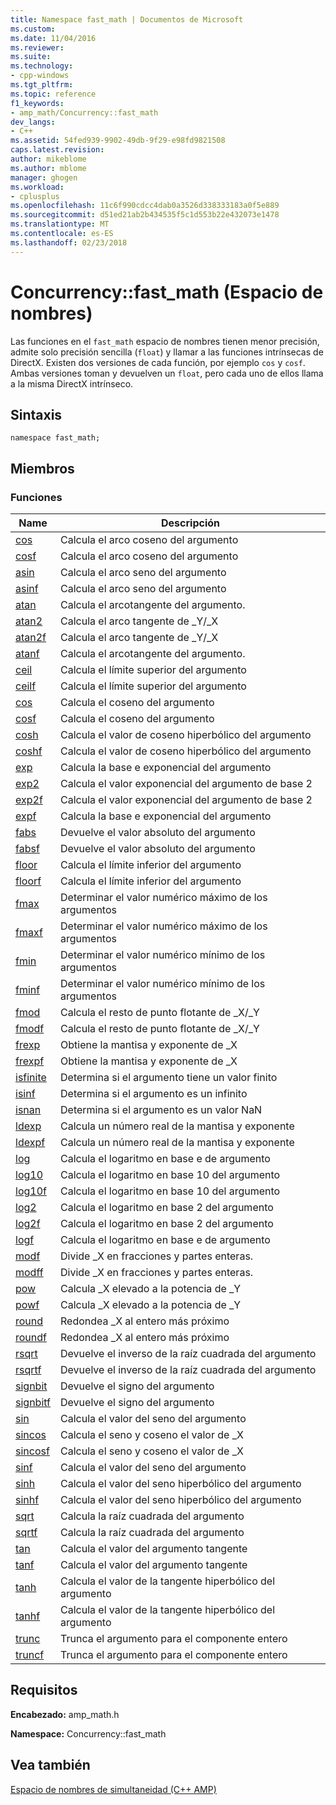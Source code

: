 ```yaml
---
title: Namespace fast_math | Documentos de Microsoft
ms.custom: 
ms.date: 11/04/2016
ms.reviewer: 
ms.suite: 
ms.technology:
- cpp-windows
ms.tgt_pltfrm: 
ms.topic: reference
f1_keywords:
- amp_math/Concurrency::fast_math
dev_langs:
- C++
ms.assetid: 54fed939-9902-49db-9f29-e98fd9821508
caps.latest.revision: 
author: mikeblome
ms.author: mblome
manager: ghogen
ms.workload:
- cplusplus
ms.openlocfilehash: 11c6f990cdcc4dab0a3526d338333183a0f5e889
ms.sourcegitcommit: d51ed21ab2b434535f5c1d553b22e432073e1478
ms.translationtype: MT
ms.contentlocale: es-ES
ms.lasthandoff: 02/23/2018
---
```

# <a name="concurrencyfastmath-namespace"></a>Concurrency::fast_math (Espacio de nombres)
Las funciones en el `fast_math` espacio de nombres tienen menor precisión, admite solo precisión sencilla (`float`) y llamar a las funciones intrínsecas de DirectX. Existen dos versiones de cada función, por ejemplo `cos` y `cosf`. Ambas versiones toman y devuelven un `float`, pero cada uno de ellos llama a la misma DirectX intrínseco.  
  
## <a name="syntax"></a>Sintaxis  
  
```  
namespace fast_math;  
```  
  
## <a name="members"></a>Miembros  
  
### <a name="functions"></a>Funciones  
  
|Name|Descripción|  
|----------|-----------------|  
|[cos](concurrency-fast-math-namespace-functions.md#cos)|Calcula el arco coseno del argumento|  
|[cosf](concurrency-fast-math-namespace-functions.md#cosf)|Calcula el arco coseno del argumento|  
|[asin](concurrency-fast-math-namespace-functions.md#asin)|Calcula el arco seno del argumento|  
|[asinf](concurrency-fast-math-namespace-functions.md#asinf)|Calcula el arco seno del argumento|  
|[atan](concurrency-fast-math-namespace-functions.md#atan)|Calcula el arcotangente del argumento.|  
|[atan2](concurrency-fast-math-namespace-functions.md#atan2)|Calcula el arco tangente de _Y/_X|  
|[atan2f](concurrency-fast-math-namespace-functions.md#atan2f)|Calcula el arco tangente de _Y/_X|  
|[atanf](concurrency-fast-math-namespace-functions.md#atanf)|Calcula el arcotangente del argumento.|  
|[ceil](concurrency-fast-math-namespace-functions.md#ceil)|Calcula el límite superior del argumento|  
|[ceilf](concurrency-fast-math-namespace-functions.md#ceilf)|Calcula el límite superior del argumento|  
|[cos](concurrency-fast-math-namespace-functions.md#cos)|Calcula el coseno del argumento|  
|[cosf](concurrency-fast-math-namespace-functions.md#cosf)|Calcula el coseno del argumento|  
|[cosh](concurrency-fast-math-namespace-functions.md#cosh)|Calcula el valor de coseno hiperbólico del argumento|  
|[coshf](concurrency-fast-math-namespace-functions.md#coshf)|Calcula el valor de coseno hiperbólico del argumento|  
|[exp](concurrency-fast-math-namespace-functions.md#exp)|Calcula la base e exponencial del argumento|  
|[exp2](concurrency-fast-math-namespace-functions.md#exp2)|Calcula el valor exponencial del argumento de base 2|  
|[exp2f](concurrency-fast-math-namespace-functions.md#exp2f)|Calcula el valor exponencial del argumento de base 2|  
|[expf](concurrency-fast-math-namespace-functions.md#expf)|Calcula la base e exponencial del argumento|  
|[fabs](concurrency-fast-math-namespace-functions.md#fabs)|Devuelve el valor absoluto del argumento|  
|[fabsf](concurrency-fast-math-namespace-functions.md#fabsf)|Devuelve el valor absoluto del argumento|  
|[floor](concurrency-fast-math-namespace-functions.md#floor)|Calcula el límite inferior del argumento|  
|[floorf](concurrency-fast-math-namespace-functions.md#floorf)|Calcula el límite inferior del argumento|  
|[fmax](concurrency-fast-math-namespace-functions.md#fmax)|Determinar el valor numérico máximo de los argumentos|  
|[fmaxf](concurrency-fast-math-namespace-functions.md#fmaxf)|Determinar el valor numérico máximo de los argumentos|  
|[fmin](concurrency-fast-math-namespace-functions.md#fmin)|Determinar el valor numérico mínimo de los argumentos|  
|[fminf](concurrency-fast-math-namespace-functions.md#fminf)|Determinar el valor numérico mínimo de los argumentos|  
|[fmod](concurrency-fast-math-namespace-functions.md#fmod)|Calcula el resto de punto flotante de _X/_Y|  
|[fmodf](concurrency-fast-math-namespace-functions.md#fmodf)|Calcula el resto de punto flotante de _X/_Y|  
|[frexp](concurrency-fast-math-namespace-functions.md#frexp)|Obtiene la mantisa y exponente de _X|  
|[frexpf](concurrency-fast-math-namespace-functions.md#frexpf)|Obtiene la mantisa y exponente de _X|  
|[isfinite](concurrency-fast-math-namespace-functions.md#isfinite)|Determina si el argumento tiene un valor finito|  
|[isinf](concurrency-fast-math-namespace-functions.md#isinf)|Determina si el argumento es un infinito|  
|[isnan](concurrency-fast-math-namespace-functions.md#isnan)|Determina si el argumento es un valor NaN|  
|[ldexp](concurrency-fast-math-namespace-functions.md#ldexp)|Calcula un número real de la mantisa y exponente|  
|[ldexpf](concurrency-fast-math-namespace-functions.md#ldexpf)|Calcula un número real de la mantisa y exponente|  
|[log](concurrency-fast-math-namespace-functions.md#log)|Calcula el logaritmo en base e de argumento|  
|[log10](concurrency-fast-math-namespace-functions.md#log10)|Calcula el logaritmo en base 10 del argumento|  
|[log10f](concurrency-fast-math-namespace-functions.md#log10f)|Calcula el logaritmo en base 10 del argumento|  
|[log2](concurrency-fast-math-namespace-functions.md#log2)|Calcula el logaritmo en base 2 del argumento|  
|[log2f](concurrency-fast-math-namespace-functions.md#log2f)|Calcula el logaritmo en base 2 del argumento|  
|[logf](concurrency-fast-math-namespace-functions.md#logf)|Calcula el logaritmo en base e de argumento|  
|[modf](concurrency-fast-math-namespace-functions.md#modf)|Divide _X en fracciones y partes enteras.|  
|[modff](concurrency-fast-math-namespace-functions.md#modff)|Divide _X en fracciones y partes enteras.|  
|[pow](concurrency-fast-math-namespace-functions.md#pow)|Calcula _X elevado a la potencia de _Y|  
|[powf](concurrency-fast-math-namespace-functions.md#powf)|Calcula _X elevado a la potencia de _Y|  
|[round](concurrency-fast-math-namespace-functions.md#round)|Redondea _X al entero más próximo|  
|[roundf](concurrency-fast-math-namespace-functions.md#roundf)|Redondea _X al entero más próximo|  
|[rsqrt](concurrency-fast-math-namespace-functions.md#rsqrt)|Devuelve el inverso de la raíz cuadrada del argumento|  
|[rsqrtf](concurrency-fast-math-namespace-functions.md#rsqrtf)|Devuelve el inverso de la raíz cuadrada del argumento|  
|[signbit](concurrency-fast-math-namespace-functions.md#signbit)|Devuelve el signo del argumento|  
|[signbitf](concurrency-fast-math-namespace-functions.md#signbitf)|Devuelve el signo del argumento|  
|[sin](concurrency-fast-math-namespace-functions.md#sin)|Calcula el valor del seno del argumento|  
|[sincos](concurrency-fast-math-namespace-functions.md#sincos)|Calcula el seno y coseno el valor de _X|  
|[sincosf](concurrency-fast-math-namespace-functions.md#sincosf)|Calcula el seno y coseno el valor de _X|  
|[sinf](concurrency-fast-math-namespace-functions.md#sinf)|Calcula el valor del seno del argumento|  
|[sinh](concurrency-fast-math-namespace-functions.md#sinh)|Calcula el valor del seno hiperbólico del argumento|  
|[sinhf](concurrency-fast-math-namespace-functions.md#sinhf)|Calcula el valor del seno hiperbólico del argumento|  
|[sqrt](concurrency-fast-math-namespace-functions.md#sqrt)|Calcula la raíz cuadrada del argumento|  
|[sqrtf](concurrency-fast-math-namespace-functions.md#sqrtf)|Calcula la raíz cuadrada del argumento|  
|[tan](concurrency-fast-math-namespace-functions.md#tan)|Calcula el valor del argumento tangente|  
|[tanf](concurrency-fast-math-namespace-functions.md#tanf)|Calcula el valor del argumento tangente|  
|[tanh](concurrency-fast-math-namespace-functions.md#tanh)|Calcula el valor de la tangente hiperbólico del argumento|  
|[tanhf](concurrency-fast-math-namespace-functions.md#tanhf)|Calcula el valor de la tangente hiperbólico del argumento|  
|[trunc](concurrency-fast-math-namespace-functions.md#trunc)|Trunca el argumento para el componente entero|  
|[truncf](concurrency-fast-math-namespace-functions.md#truncf)|Trunca el argumento para el componente entero|  

## <a name="requirements"></a>Requisitos  
 **Encabezado:** amp_math.h  
  
 **Namespace:** Concurrency::fast_math  
  
## <a name="see-also"></a>Vea también  
 [Espacio de nombres de simultaneidad (C++ AMP)](concurrency-namespace-cpp-amp.md)
